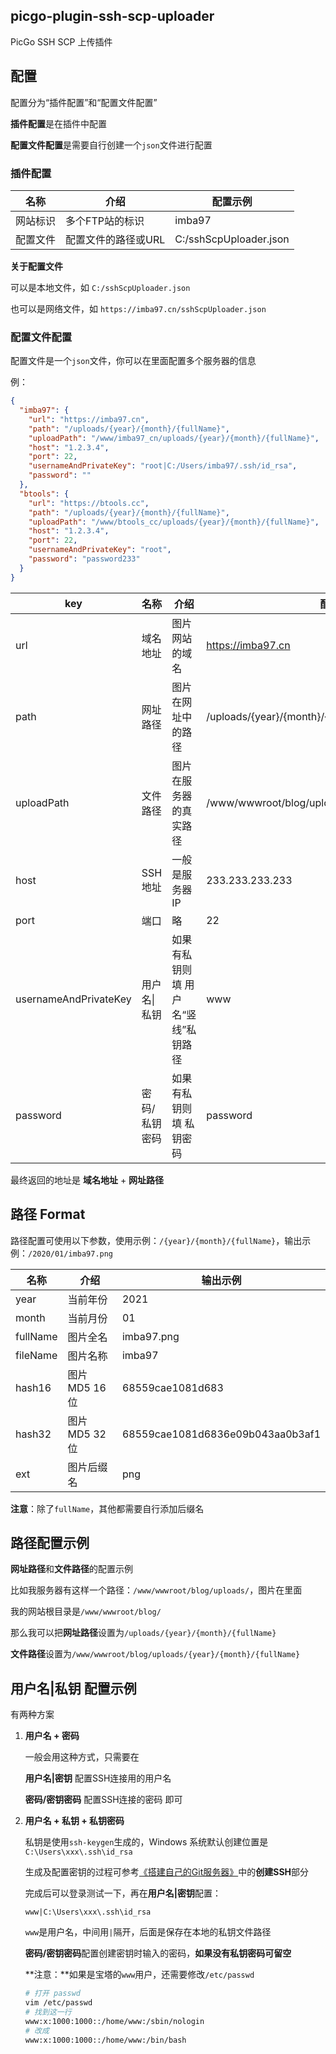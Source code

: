 ## picgo-plugin-ssh-scp-uploader

PicGo SSH SCP 上传插件

## 配置

配置分为“插件配置”和“配置文件配置”

**插件配置**是在插件中配置

**配置文件配置**是需要自行创建一个`json`文件进行配置

### 插件配置

名称 | 介绍 | 配置示例
-|-|-
网站标识 | 多个FTP站的标识 | imba97
配置文件 | 配置文件的路径或URL | C:/sshScpUploader.json

**关于配置文件**

可以是本地文件，如 `C:/sshScpUploader.json`

也可以是网络文件，如 `https://imba97.cn/sshScpUploader.json`

### 配置文件配置

配置文件是一个`json`文件，你可以在里面配置多个服务器的信息

例：

```json
{
  "imba97": {
    "url": "https://imba97.cn",
    "path": "/uploads/{year}/{month}/{fullName}",
    "uploadPath": "/www/imba97_cn/uploads/{year}/{month}/{fullName}",
    "host": "1.2.3.4",
    "port": 22,
    "usernameAndPrivateKey": "root|C:/Users/imba97/.ssh/id_rsa",
    "password": ""
  },
  "btools": {
    "url": "https://btools.cc",
    "path": "/uploads/{year}/{month}/{fullName}",
    "uploadPath": "/www/btools_cc/uploads/{year}/{month}/{fullName}",
    "host": "1.2.3.4",
    "port": 22,
    "usernameAndPrivateKey": "root",
    "password": "password233"
  }
}
```

key | 名称 | 介绍 | 配置示例
-|-|-|-
url | 域名地址 | 图片网站的域名 | https://imba97.cn
path | 网址路径 | 图片在网址中的路径 | /uploads/{year}/{month}/{fullName}
uploadPath | 文件路径 | 图片在服务器的真实路径 | /www/wwwroot/blog/uploads/{year}/{month}/{fullName}
host | SSH 地址 | 一般是服务器IP | 233.233.233.233
port | 端口 | 略 | 22
usernameAndPrivateKey | 用户名\|私钥 | 如果有私钥则填 用户名“竖线”私钥路径 | www
password | 密码/私钥密码 | 如果有私钥则填 私钥密码 | password

最终返回的地址是 **域名地址** + **网址路径**

## 路径 Format

路径配置可使用以下参数，使用示例：`/{year}/{month}/{fullName}`，输出示例：`/2020/01/imba97.png`

名称 | 介绍 | 输出示例
-|-|-
year | 当前年份 | 2021
month | 当前月份 | 01
fullName | 图片全名 | imba97.png
fileName | 图片名称 | imba97
hash16 | 图片 MD5 16位 | 68559cae1081d683
hash32 | 图片 MD5 32位 | 68559cae1081d6836e09b043aa0b3af1
ext | 图片后缀名 | png

**注意**：除了`fullName`，其他都需要自行添加后缀名

## 路径配置示例

**网址路径**和**文件路径**的配置示例

比如我服务器有这样一个路径：`/www/wwwroot/blog/uploads/`，图片在里面

我的网站根目录是`/www/wwwroot/blog/`

那么我可以把**网址路径**设置为`/uploads/{year}/{month}/{fullName}`

**文件路径**设置为`/www/wwwroot/blog/uploads/{year}/{month}/{fullName}`

## 用户名|私钥 配置示例

有两种方案

1. **用户名 + 密码**

   一般会用这种方式，只需要在

   **用户名|密钥** 配置SSH连接用的用户名

   **密码/密钥密码** 配置SSH连接的密码 即可

2. **用户名 + 私钥 + 私钥密码**

   私钥是使用`ssh-keygen`生成的，Windows 系统默认创建位置是`C:\Users\xxx\.ssh\id_rsa`

   生成及配置密钥的过程可参考[《搭建自己的Git服务器》](https://imba97.cn/archives/281)中的**创建SSH**部分

   完成后可以登录测试一下，再在**用户名|密钥**配置：

   ```
   www|C:\Users\xxx\.ssh\id_rsa
   ```

   `www`是用户名，中间用`|`隔开，后面是保存在本地的私钥文件路径

   **密码/密钥密码**配置创建密钥时输入的密码，**如果没有私钥密码可留空**

   **注意：**如果是宝塔的`www`用户，还需要修改`/etc/passwd`

   ```bash
   # 打开 passwd
   vim /etc/passwd
   # 找到这一行
   www:x:1000:1000::/home/www:/sbin/nologin
   # 改成
   www:x:1000:1000::/home/www:/bin/bash
   ```
